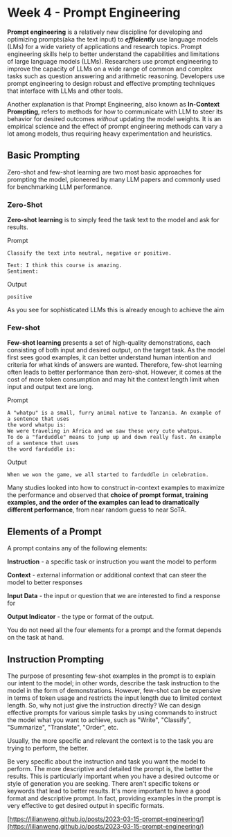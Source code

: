 # Week 4 - Prompt Engineering

**Prompt engineering** is a relatively new discipline for developing and optimizing prompts(aka the text input) to _**efficiently**_ use language models (LMs) for a wide variety of applications and research topics. Prompt engineering skills help to better understand the capabilities and limitations of large language models (LLMs). Researchers use prompt engineering to improve the capacity of LLMs on a wide range of common and complex tasks such as question answering and arithmetic reasoning. Developers use prompt engineering to design robust and effective prompting techniques that interface with LLMs and other tools.

Another explanation is that Prompt Engineering, also known as **In-Context Prompting**, refers to methods for how to communicate with LLM to steer its behavior for desired outcomes _without_ updating the model weights. It is an empirical science and the effect of prompt engineering methods can vary a lot among models, thus requiring heavy experimentation and heuristics.

## Basic Prompting <a href="#basic-prompting" id="basic-prompting"></a>

Zero-shot and few-shot learning are two most basic approaches for prompting the model, pioneered by many LLM papers and commonly used for benchmarking LLM performance.

### Zero-Shot <a href="#zero-shot" id="zero-shot"></a>

**Zero-shot learning** is to simply feed the task text to the model and ask for results.

Prompt

```
Classify the text into neutral, negative or positive. 

Text: I think this course is amazing.
Sentiment:
```

Output

```
positive
```

As you see for sophisticated LLMs this is already enough to achieve the aim

### Few-shot <a href="#few-shot" id="few-shot"></a>

**Few-shot learning** presents a set of high-quality demonstrations, each consisting of both input and desired output, on the target task. As the model first sees good examples, it can better understand human intention and criteria for what kinds of answers are wanted. Therefore, few-shot learning often leads to better performance than zero-shot. However, it comes at the cost of more token consumption and may hit the context length limit when input and output text are long.

Prompt

```
A "whatpu" is a small, furry animal native to Tanzania. An example of a sentence that uses
the word whatpu is:
We were traveling in Africa and we saw these very cute whatpus.
To do a "farduddle" means to jump up and down really fast. An example of a sentence that uses
the word farduddle is:
```

Output

```
When we won the game, we all started to farduddle in celebration.
```

Many studies looked into how to construct in-context examples to maximize the performance and observed that **choice of prompt format, training examples, and the order of the examples can lead to dramatically different performance**, from near random guess to near SoTA.





## Elements of a Prompt

A prompt contains any of the following elements:

**Instruction** - a specific task or instruction you want the model to perform

**Context** - external information or additional context that can steer the model to better responses

**Input Data** - the input or question that we are interested to find a response for

**Output Indicator** - the type or format of the output.

You do not need all the four elements for a prompt and the format depends on the task at hand.

## Instruction Prompting <a href="#instruction-prompting" id="instruction-prompting"></a>

The purpose of presenting few-shot examples in the prompt is to explain our intent to the model; in other words, describe the task instruction to the model in the form of demonstrations. However, few-shot can be expensive in terms of token usage and restricts the input length due to limited context length. So, why not just give the instruction directly? We can design effective prompts for various simple tasks by using commands to instruct the model what you want to achieve, such as "Write", "Classify", "Summarize", "Translate", "Order", etc.

Usually, the more specific and relevant the context is to the task you are trying to perform, the better.

Be very specific about the instruction and task you want the model to perform. The more descriptive and detailed the prompt is, the better the results. This is particularly important when you have a desired outcome or style of generation you are seeking. There aren't specific tokens or keywords that lead to better results. It's more important to have a good format and descriptive prompt. In fact, providing examples in the prompt is very effective to get desired output in specific formats.



[https://lilianweng.github.io/posts/2023-03-15-prompt-engineering/](https://lilianweng.github.io/posts/2023-03-15-prompt-engineering/)
